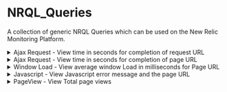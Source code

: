 # NRQL_Queries

A collection of generic NRQL Queries which can be used on the New Relic Monitoring Platform.

<details>
  <summary> Ajax Request - View time in seconds for completion of request URL </summary>

    SELECT average(timeToSettle) FROM AjaxRequest FACET requestUrl SINCE 180 MINUTES AGO TIMESERIES
  </details>

<details>
  <summary> Ajax Request - View time in seconds for completion of page URL </summary>

    SELECT average(timeToSettle) FROM AjaxRequest FACET requestUrl SINCE 180 MINUTES AGO TIMESERIES
  </details>

<details>
  <summary>Window Load - View average window Load in milliseconds for Page URL</summary>

      SELECT average(windowLoad) FROM PageViewTiming FACET pageUrl SINCE 180 MINUTES AGO TIMESERIES

</details>

<details>
  <summary>Javascript - View Javascript error message and the page URL</summary>

    SELECT count(*) FROM JavaScriptError FACET pageUrl, errorMessage SINCE 480 MINUTES AGO TIMESERIES

  </details>

<details>
  <summary>PageView - View Total page views</summary>

    SELECT count(*) FROM PageView FACET pageUrl SINCE 480 MINUTES AGO TIMESERIES

  </details>